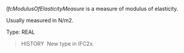 _IfcModulusOfElasticityMeasure_ is a measure of modulus of elasticity.

Usually measured in N/m2.

Type: REAL

> HISTORY&nbsp; New type in IFC2x.